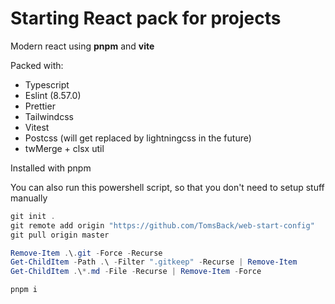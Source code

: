 # Starting React pack for projects

Modern react using **pnpm** and **vite**

Packed with:
- Typescript
- Eslint (8.57.0)
- Prettier
- Tailwindcss
- Vitest
- Postcss (will get replaced by lightningcss in the future)
- twMerge + clsx util

Installed with pnpm

You can also run this powershell script, so that you don't need to setup stuff manually

```ps1
git init .
git remote add origin "https://github.com/TomsBack/web-start-config"
git pull origin master

Remove-Item .\.git -Force -Recurse
Get-ChildItem -Path .\ -Filter ".gitkeep" -Recurse | Remove-Item
Get-ChildItem .\*.md -File -Recurse | Remove-Item -Force

pnpm i
```
